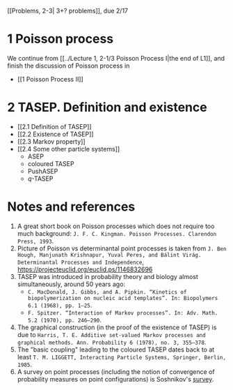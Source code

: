 [[Problems, 2-3| 3+? problems]], due 2/17

# 1 Poisson process

We continue from [[../Lecture 1, 2-1/3 Poisson Process I|the end of L1]], and finish the discussion of Poisson process in

- [[1 Poisson Process II]]

# 2 TASEP. Definition and existence

- [[2.1 Definition of TASEP]]
- [[2.2 Existence of TASEP]]
- [[2.3 Markov property]]
- [[2.4 Some other particle systems]]
	- ASEP
	- coloured TASEP
	- PushASEP
	- $q$-TASEP

# Notes and references

1. A great short book on Poisson processes which does not require too much background: ```J. F. C. Kingman. Poisson Processes. Clarendon Press, 1993```.
1. Picture of Poisson vs determinantal point processes is taken from ```J. Ben Hough, Manjunath Krishnapur, Yuval Peres, and Bálint Virág. Determinantal Processes and Independence```, https://projecteuclid.org/euclid.ps/1146832696
2. TASEP was introduced in probability theory and biology almost simultaneously, around 50 years ago:
	- ```C. MacDonald, J. Gibbs, and A. Pipkin. “Kinetics of biopolymerization on nucleic acid templates”. In: Biopolymers 6.1 (1968), pp. 1–25```.
	- ```F. Spitzer. “Interaction of Markov processes”. In: Adv. Math. 5.2 (1970), pp. 246–290```.
3. The graphical construction (in the proof of the existence of TASEP) is due to ```Harris, T. E. Additive set-valued Markov processes and graphical methods. Ann. Probability 6 (1978), no. 3, 355–378```.
4. The "basic coupling" leading to the coloured TASEP dates back to at least ```T. M. LIGGETT, Interacting Particle Systems, Springer, Berlin, 1985```.
5. A survey on point processes (including the notion of convergence of probability measures on point configurations) is Soshnikov's [survey](https://arxiv.org/abs/math/0002099).

